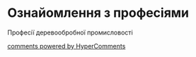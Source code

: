 <div id="hypercomments_widget" class="js-hypercomments-widget invisible"></div>

# Ознайомлення з професіями

Професії деревообробної промисловості

<div class="js-hypercomments-container">
<a href="http://hypercomments.com" class="hc-link" title="comments widget">comments powered by HyperComments</a>
</div>